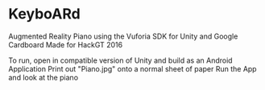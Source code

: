 # KeyboARd
Augmented Reality Piano using the Vuforia SDK for Unity and Google Cardboard
Made for HackGT 2016

To run, open in compatible version of Unity and build as an Android Application
Print out "Piano.jpg" onto a normal sheet of paper
Run the App and look at the piano
